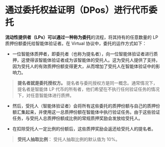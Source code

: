 # 通过委托权益证明（DPos）进行代币委托

**流动性提供者（LPs）**可以通过一种称为**委托**的流程，将其持有的任意数量的 LP 质押份额委托给智能体验证者。在 Virtual 协议中，委托的运作方式如下：

- 一位智能体质押者，即委托者（也称为提名者），向一位智能体验证者进行质押，这使得该智能体验证者成为该智能体的受托人。这为受托人提供了支持，因为受托人的有效质押份额变得更大，从而增加了受托人在智能体验证中的影响力。

> **提名者就是委托授权方。**
> 提名者与委托授权方是同一概念。通常情况下，提名者是智能体 LP 代币的所有者，他们希望在不执行任何验证任务的情况下，对任意智能体进行质押。

- 然后，受托人（智能体验证者）会将所有这些委托的质押份额与自己的质押份额汇集起来，并使用这一总质押份额在智能体中执行验证任务。由于这些验证任务，与受托人总质押份额成比例的常规质押奖励会发放给受托人。

- 在扣除受托人一定比例的份额后，这些质押奖励会返还给受托人的提名者。

> **受托人抽取比例**：
> 受托人抽取比例的默认值为 10%。 
